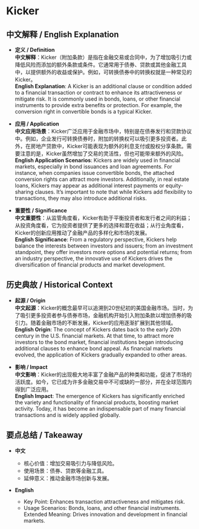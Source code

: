 # Kicker

## 中文解释 / English Explanation

* **定义 / Definition**  
  **中文解释**：Kicker（附加条款）是指在金融交易或合同中，为了增加吸引力或降低风险而添加的额外条款或条件。它通常用于债券、贷款或其他金融工具中，以提供额外的收益或保护。例如，可转换债券中的转换权就是一种常见的Kicker。  
  **English Explanation**: A Kicker is an additional clause or condition added to a financial transaction or contract to enhance its attractiveness or mitigate risk. It is commonly used in bonds, loans, or other financial instruments to provide extra benefits or protection. For example, the conversion right in convertible bonds is a typical Kicker.

* **应用 / Application**  
  **中文应用场景**：Kicker广泛应用于金融市场中，特别是在债券发行和贷款协议中。例如，企业发行可转换债券时，附加的转换权可以吸引更多投资者。此外，在房地产贷款中，Kicker可能表现为额外的利息支付或股权分享条款。需要注意的是，Kicker虽然增加了交易的灵活性，但也可能带来额外的风险。  
  **English Application Scenarios**: Kickers are widely used in financial markets, especially in bond issuances and loan agreements. For instance, when companies issue convertible bonds, the attached conversion rights can attract more investors. Additionally, in real estate loans, Kickers may appear as additional interest payments or equity-sharing clauses. It’s important to note that while Kickers add flexibility to transactions, they may also introduce additional risks.

* **重要性 / Significance**  
  **中文重要性**：从监管角度看，Kicker有助于平衡投资者和发行者之间的利益；从投资角度看，它为投资者提供了更多的选择和潜在收益；从行业角度看，Kicker的创新应用推动了金融产品的多样化和市场的发展。  
  **English Significance**: From a regulatory perspective, Kickers help balance the interests between investors and issuers; from an investment standpoint, they offer investors more options and potential returns; from an industry perspective, the innovative use of Kickers drives the diversification of financial products and market development.

## 历史典故 / Historical Context

* **起源 / Origin**  
  **中文起源**：Kicker的概念最早可以追溯到20世纪初的美国金融市场。当时，为了吸引更多投资者参与债券市场，金融机构开始引入附加条款以增加债券的吸引力。随着金融市场的不断发展，Kicker的应用逐渐扩展到其他领域。  
  **English Origin**: The concept of Kickers dates back to the early 20th century in the U.S. financial markets. At that time, to attract more investors to the bond market, financial institutions began introducing additional clauses to enhance bond appeal. As financial markets evolved, the application of Kickers gradually expanded to other areas.

* **影响 / Impact**  
  **中文影响**：Kicker的出现极大地丰富了金融产品的种类和功能，促进了市场的活跃度。如今，它已成为许多金融交易中不可或缺的一部分，并在全球范围内得到广泛应用。  
  **English Impact**: The emergence of Kickers has significantly enriched the variety and functionality of financial products, boosting market activity. Today, it has become an indispensable part of many financial transactions and is widely applied globally.

## 要点总结 / Takeaway

* **中文**  
  - 核心价值：增加交易吸引力与降低风险。
  - 使用场景：债券、贷款等金融工具。
  - 延伸意义：推动金融市场创新与发展。

* **English**  
  - Key Point: Enhances transaction attractiveness and mitigates risk.
  - Usage Scenarios: Bonds, loans, and other financial instruments.
   Extended Meaning: Drives innovation and development in financial markets.